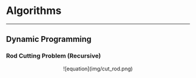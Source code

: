 # Algorithms
---
## Dynamic Programming

### Rod Cutting Problem (Recursive)
<center>
![equation](img/cut_rod.png)
</center>